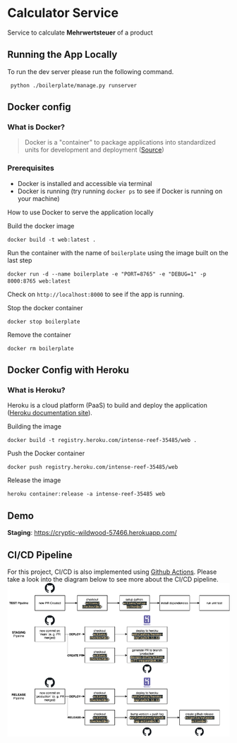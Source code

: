 # Calculator Service
Service to calculate **Mehrwertsteuer** of a product

## Running the App Locally
To run the dev server please run the following command.
```
 python ./boilerplate/manage.py runserver
```

## Docker config
### What is Docker?
> Docker is a "container" to package applications into standardized units for development and deployment ([Source](https://www.docker.com/resources/what-container))

### Prerequisites
- Docker is installed and accessible via terminal
- Docker is running (try running `docker ps` to see if Docker is running on your machine)

How to use Docker to serve the application locally

Build the docker image
```
docker build -t web:latest .
```

Run the container with the name of `boilerplate` using the image built on the last step
```
docker run -d --name boilerplate -e "PORT=8765" -e "DEBUG=1" -p 8000:8765 web:latest
```

Check on `http://localhost:8000` to see if the app is running.

Stop the docker container
```
docker stop boilerplate
```

Remove the container
```
docker rm boilerplate
```

## Docker Config with Heroku
### What is Heroku?
Heroku is a cloud platform (PaaS) to build and deploy the application ([Heroku documentation site](https://devcenter.heroku.com/categories/reference)). 

Building the image
```
docker build -t registry.heroku.com/intense-reef-35485/web .
```

Push the Docker container
```
docker push registry.heroku.com/intense-reef-35485/web 
```

Release the image
```
heroku container:release -a intense-reef-35485 web
```

## Demo

**Staging**: https://cryptic-wildwood-57466.herokuapp.com/

## CI/CD Pipeline
For this project, CI/CD is also implemented using [Github Actions](https://github.com/features/actions). Please take a look into the diagram below to see more about the CI/CD pipeline.
![CI/CD Diagram](https://github.com/LN-Django/boilerplate/blob/main/docs/CI_CD_KBE.drawio.png?raw=true)